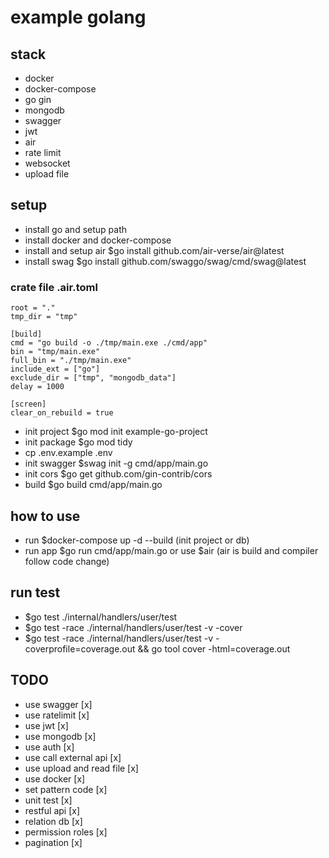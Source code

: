 # example golang

## stack

- docker
- docker-compose
- go gin
- mongodb
- swagger
- jwt
- air
- rate limit
- websocket
- upload file

## setup

- install go and setup path
- install docker and docker-compose
- install and setup air $go install github.com/air-verse/air@latest
- install swag $go install github.com/swaggo/swag/cmd/swag@latest

### crate file .air.toml

```
root = "."
tmp_dir = "tmp"

[build]
cmd = "go build -o ./tmp/main.exe ./cmd/app"
bin = "tmp/main.exe"
full_bin = "./tmp/main.exe"
include_ext = ["go"]
exclude_dir = ["tmp", "mongodb_data"]
delay = 1000

[screen]
clear_on_rebuild = true
```

- init project $go mod init example-go-project
- init package $go mod tidy
- cp .env.example .env
- init swagger $swag init -g cmd/app/main.go
- init cors $go get github.com/gin-contrib/cors
- build $go build cmd/app/main.go

## how to use

- run $docker-compose up -d --build (init project or db)
- run app $go run cmd/app/main.go or use $air (air is build and compiler follow code change)

## run test

- $go test ./internal/handlers/user/test
- $go test -race ./internal/handlers/user/test -v -cover
- $go test -race ./internal/handlers/user/test -v -coverprofile=coverage.out && go tool cover -html=coverage.out

## TODO

- use swagger [x]
- use ratelimit [x]
- use jwt [x]
- use mongodb [x]
- use auth [x]
- use call external api [x]
- use upload and read file [x]
- use docker [x]
- set pattern code [x]
- unit test [x]
- restful api [x]
- relation db [x]
- permission roles [x]
- pagination [x]
